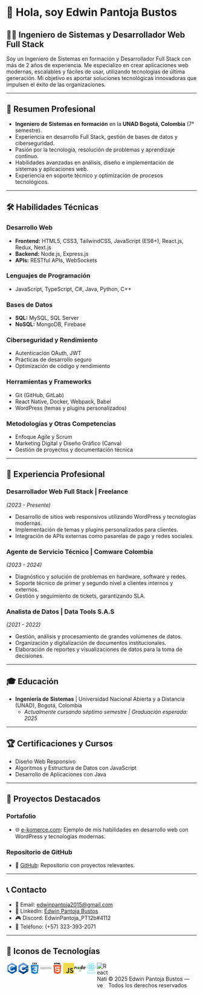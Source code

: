 # 👋 Hola, soy Edwin Pantoja Bustos  
## 👨‍💻 Ingeniero de Sistemas y Desarrollador Web Full Stack  

Soy un Ingeniero de Sistemas en formación y Desarrollador Full Stack con más de 2 años de experiencia. Me especializo en crear aplicaciones web modernas, escalables y fáciles de usar, utilizando tecnologías de última generación. Mi objetivo es aportar soluciones tecnológicas innovadoras que impulsen el éxito de las organizaciones.  

---

## 🎯 Resumen Profesional  
- **Ingeniero de Sistemas en formación** en la **UNAD Bogotá, Colombia** (7° semestre).  
- Experiencia en desarrollo Full Stack, gestión de bases de datos y ciberseguridad.  
- Pasión por la tecnología, resolución de problemas y aprendizaje continuo.  
- Habilidades avanzadas en análisis, diseño e implementación de sistemas y aplicaciones web.  
- Experiencia en soporte técnico y optimización de procesos tecnológicos.  

---

## 🛠️ Habilidades Técnicas  
### Desarrollo Web  
- **Frontend:** HTML5, CSS3, TailwindCSS, JavaScript (ES6+), React.js, Redux, Next.js  
- **Backend:** Node.js, Express.js  
- **APIs:** RESTful APIs, WebSockets  

### Lenguajes de Programación  
- JavaScript, TypeScript, C#, Java, Python, C++  

### Bases de Datos  
- **SQL:** MySQL, SQL Server  
- **NoSQL:** MongoDB, Firebase  

### Ciberseguridad y Rendimiento  
- Autenticación OAuth, JWT  
- Prácticas de desarrollo seguro  
- Optimización de código y rendimiento  

### Herramientas y Frameworks  
- Git (GitHub, GitLab)  
- React Native, Docker, Webpack, Babel  
- WordPress (temas y plugins personalizados)  

### Metodologías y Otras Competencias  
- Enfoque Agile y Scrum  
- Marketing Digital y Diseño Gráfico (Canva)  
- Gestión de proyectos y documentación técnica  

---

## 📂 Experiencia Profesional  

### **Desarrollador Web Full Stack | Freelance**  
_(2023 - Presente)_  
- Desarrollo de sitios web responsivos utilizando WordPress y tecnologías modernas.  
- Implementación de temas y plugins personalizados para clientes.  
- Integración de APIs externas como pasarelas de pago y redes sociales.  

### **Agente de Servicio Técnico | Comware Colombia**  
_(2023 - 2024)_  
- Diagnóstico y solución de problemas en hardware, software y redes.  
- Soporte técnico de primer y segundo nivel a clientes internos y externos.  
- Gestión y seguimiento de tickets, garantizando SLA.  

### **Analista de Datos | Data Tools S.A.S**  
_(2021 - 2022)_  
- Gestión, análisis y procesamiento de grandes volúmenes de datos.  
- Organización y digitalización de documentos institucionales.  
- Elaboración de reportes y visualizaciones de datos para la toma de decisiones.  

---

## 🎓 Educación  
- **Ingeniería de Sistemas** | Universidad Nacional Abierta y a Distancia (UNAD), Bogotá, Colombia  
  - _Actualmente cursando séptimo semestre | Graduación esperada: 2025_  

---

## 🏆 Certificaciones y Cursos  
- Diseño Web Responsivo  
- Algoritmos y Estructura de Datos con JavaScript  
- Desarrollo de Aplicaciones con Java  

---

## 🌟 Proyectos Destacados  

### **Portafolio**  
- 🌐 [e-komerce.com](https://e-komerce.com/): Ejemplo de mis habilidades en desarrollo web con WordPress y tecnologías modernas.  

### **Repositorio de GitHub**  
- 🔗 [GitHub](https://github.com/edwinpantojab): Repositorio con proyectos relevantes.  

---

## 📞 Contacto  
- 📧 Email: edwinpantoja2015@gmail.com  
- 💼 LinkedIn: [Edwin Pantoja Bustos](https://www.linkedin.com/in/edwin-pantoja-bustos-07233b264/)  
- 🎮 Discord: EdwinPantoja_PT12b#4112  
- 📱 Teléfono: (+57) 323-393-2071  

---

## 🔧 Iconos de Tecnologías  

<img align="left" alt="C" width="30px" src="https://raw.githubusercontent.com/devicons/devicon/master/icons/c/c-original.svg" />
<img align="left" alt="C++" width="30px" src="https://raw.githubusercontent.com/devicons/devicon/master/icons/cplusplus/cplusplus-original.svg" />
<img align="left" alt="CSS" width="30px" src="https://raw.githubusercontent.com/devicons/devicon/master/icons/css3/css3-original-wordmark.svg" />
<img align="left" alt="Express" width="30px" src="https://raw.githubusercontent.com/devicons/devicon/master/icons/express/express-original-wordmark.svg" />
<img align="left" alt="HTML5" width="30px" src="https://raw.githubusercontent.com/devicons/devicon/master/icons/html5/html5-original-wordmark.svg" />
<img align="left" alt="JavaScript" width="30px" src="https://raw.githubusercontent.com/devicons/devicon/master/icons/javascript/javascript-original.svg" />
<img align="left" alt="Node.js" width="30px" src="https://raw.githubusercontent.com/devicons/devicon/master/icons/nodejs/nodejs-original-wordmark.svg" />
<img align="left" alt="React" width="30px" src="https://raw.githubusercontent.com/devicons/devicon/master/icons/react/react-original-wordmark.svg" />
<img align="left" alt="React Native" width="30px" src="https://reactnative.dev/img/header_logo.svg" />  

<br/><br/>
© 2025 Edwin Pantoja Bustos — Todos los derechos reservados  
